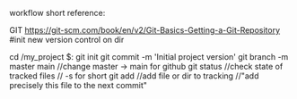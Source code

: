 workflow short reference:

GIT
https://git-scm.com/book/en/v2/Git-Basics-Getting-a-Git-Repository
#init new version control on dir


cd /my_project
$:
git init
git commit -m 'Initial project version'
git branch -m master main //change master -> main for github
git status //check state of tracked files
           // -s for short
git add //add file or dir to tracking
        //"add precisely this file to  the next commit"



